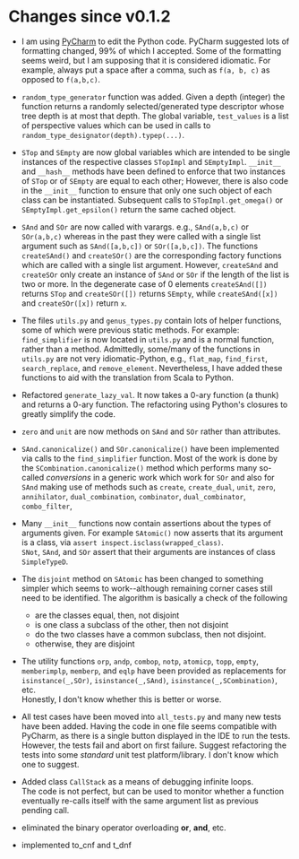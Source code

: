 # Changes since v0.1.2

* I am using [PyCharm](https://www.jetbrains.com/pycharm/) to edit 
  the Python code.  PyCharm suggested lots of formatting changed, 
  99% of which I accepted.  Some of the formatting seems weird, but 
  I am supposing that it is considered idiomatic.  For example, 
  always put a space after a comma, such as `f(a, b, c)` as opposed 
  to `f(a,b,c)`.

* `random_type_generator` function was added.  Given a depth 
  (integer) the function returns a randomly selected/generated 
  type descriptor whose tree depth is at most that depth.   The 
  global variable, `test_values` is a list of perspective values 
  which can be used in calls to 
  `random_type_designator(depth).typep(...)`.

* `STop` and `SEmpty` are now global variables which are intended 
  to be single instances of the respective classes `STopImpl` and
  `SEmptyImpl`.  `__init__` and `__hash__` methods have been defined 
  to enforce that two instances of `STop` or of `SEmpty` are equal 
  to each other; However, there is also code in the `__init__` 
  function to ensure that only one such object of each class can be 
  instantiated.  Subsequent calls to `STopImpl.get_omega()` or 
  `SEmptyImpl.get_epsilon()` return the same cached object.

* `SAnd` and `SOr` are now called with varargs.  e.g., `SAnd(a,b,c)` 
  or `SOr(a,b,c)` whereas in the past they were called with a single 
  list argument such as  `SAnd([a,b,c])` or `SOr([a,b,c])`.  The 
  functions `createSAnd()` and `createSOr()` are the corresponding 
  factory functions which are called with a single list 
  argument.  However, `createSAnd` and `createSOr` only create an 
  instance of `SAnd` or `SOr` if the length of the list is two or 
  more.  In the degenerate case of 0 elements `createSAnd([])` 
  returns `STop` and `createSOr([])` returns `SEmpty`, while 
  `createSAnd([x])` and `createSOr([x])` return `x`.

* The files `utils.py` and `genus_types.py` contain lots of helper 
  functions, some of which were previous static methods.  For example:
  `find_simplifier` is now located in `utils.py` and is a normal 
  function, rather than a method.  Admittedly, some/many of the 
  functions in `utils.py` are not very idiomatic-Python, e.g., 
  `flat_map`, `find_first`, `search_replace`, and 
  `remove_element`.  Nevertheless, I have added these functions to 
  aid with the translation from Scala to Python.

* Refactored `generate_lazy_val`.  It now takes a 0-ary function 
  (a thunk) and returns a 0-ary function.  The refactoring using 
  Python's closures to greatly simplify the code.

* `zero` and `unit` are now methods on `SAnd` and `SOr` rather than 
  attributes.

* `SAnd.canonicalize()` and `SOr.canonicalize()` have been implemented 
  via calls to the `find_simplifier` function.  Most of the work is done 
  by the `SCombination.canonicalize()` method which performs many 
  so-called *conversions* in a generic work which work for `SOr` and 
  also for `SAnd` making use of methods such as `create`, 
  `create_dual`, `unit`, `zero`, `annihilator`, `dual_combination`, 
  `combinator`, `dual_combinator`, `combo_filter`, 

* Many `__init__` functions now contain assertions about the types 
  of arguments given.  For example `SAtomic()` now asserts that its 
  argument is a class, via `assert inspect.isclass(wrapped_class)`.   
  `SNot`, `SAnd`, and `SOr` assert that their arguments are instances 
  of class `SimpleTypeD`.

* The `disjoint` method on `SAtomic` has been changed to something 
  simpler which seems to work--although remaining corner cases still 
  need to be identified.  The algorithm is basically a check of the 
  following

    * are the classes equal, then, not disjoint
    * is one class a subclass of the other, then not disjoint
    * do the two classes have a common subclass, then not disjoint.
    * otherwise, they are disjoint

* The utility functions `orp`, `andp`, `combop`, `notp`, `atomicp`, 
  `topp`, `empty`, `memberimplp`, `memberp`, and `eqlp` have been 
  provided as replacements for `isinstance(_,SOr)`, 
  `isinstance(_,SAnd)`, `isinstance(_,SCombination)`, etc.  
  Honestly, I don't know whether this is better or worse.

* All test cases have been moved into `all_tests.py` and many new 
  tests have been added.   Having the code in one file seems 
  compatible with PyCharm, as there is a single button displayed in 
  the IDE to run the tests.  However, the tests fail and abort on 
  first failure.   Suggest refactoring the tests into some *standard* 
  unit test platform/library.  I don't know which one to suggest.

* Added class `CallStack` as a means of debugging infinite loops.  
  The code is not perfect, but can be used to monitor whether a 
  function eventually re-calls itself with the same argument list 
  as previous pending call.

* eliminated the binary operator overloading __or__, __and__, etc.

* implemented to_cnf and t_dnf

<!--  LocalWords:  PyCharm varargs Scala Refactored ary IDE
 -->
